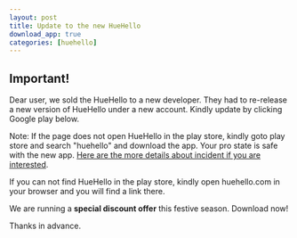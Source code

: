 ```yaml
---
layout: post
title: Update to the new HueHello
download_app: true
categories: [huehello]
---
```


## Important!

Dear user, we sold the HueHello to a new developer. They had to re-release a new version of HueHello under a new account. Kindly update by clicking Google play below. 

Note: If the page does not open HueHello in the play store, kindly goto play store and search "huehello" and download the app. Your pro state is safe with the new app. [Here are the more details about incident if you are interested](https://medium.com/hue-hello-for-philips-hue-lights/unpublished-from-the-google-play-store-98e961c3a880). 

If you can not find HueHello in the play store, kindly open huehello.com in your browser and you will find a link there.

We are running a **special discount offer** this festive season. Download now!

Thanks in advance.